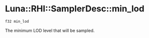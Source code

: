 # Luna::RHI::SamplerDesc::min_lod

```c++
f32 min_lod
```

The minimum LOD level that will be sampled. 

